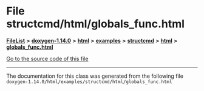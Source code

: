 

# File structcmd/html/globals\_func.html



[**FileList**](files.md) **>** [**doxygen-1.14.0**](dir_9d5bad020669189c90cda983471be5d0.md) **>** [**html**](dir_05d1fd8a7cdd04f638f8b23196de02e2.md) **>** [**examples**](dir_aa52e73a32d193037813a53dcfe817b6.md) **>** [**structcmd**](dir_f138beb9fc579a951d60d52791a7afcb.md) **>** [**html**](dir_0a11f3cdc8251bbe9cb1931e4a0f54d7.md) **>** [**globals\_func.html**](structcmd_2html_2globals__func_8html.md)

[Go to the source code of this file](structcmd_2html_2globals__func_8html_source.md)





































































------------------------------
The documentation for this class was generated from the following file `doxygen-1.14.0/html/examples/structcmd/html/globals_func.html`

